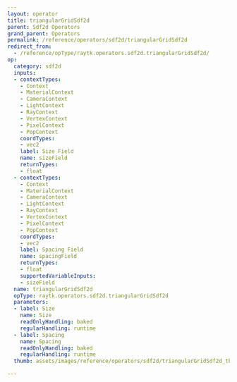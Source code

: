 ```yaml
---
layout: operator
title: triangularGridSdf2d
parent: Sdf2d Operators
grand_parent: Operators
permalink: /reference/operators/sdf2d/triangularGridSdf2d
redirect_from:
  - /reference/opType/raytk.operators.sdf2d.triangularGridSdf2d/
op:
  category: sdf2d
  inputs:
  - contextTypes:
    - Context
    - MaterialContext
    - CameraContext
    - LightContext
    - RayContext
    - VertexContext
    - PixelContext
    - PopContext
    coordTypes:
    - vec2
    label: Size Field
    name: sizeField
    returnTypes:
    - float
  - contextTypes:
    - Context
    - MaterialContext
    - CameraContext
    - LightContext
    - RayContext
    - VertexContext
    - PixelContext
    - PopContext
    coordTypes:
    - vec2
    label: Spacing Field
    name: spacingField
    returnTypes:
    - float
    supportedVariableInputs:
    - sizeField
  name: triangularGridSdf2d
  opType: raytk.operators.sdf2d.triangularGridSdf2d
  parameters:
  - label: Size
    name: Size
    readOnlyHandling: baked
    regularHandling: runtime
  - label: Spacing
    name: Spacing
    readOnlyHandling: baked
    regularHandling: runtime
  thumb: assets/images/reference/operators/sdf2d/triangularGridSdf2d_thumb.png

---
```


